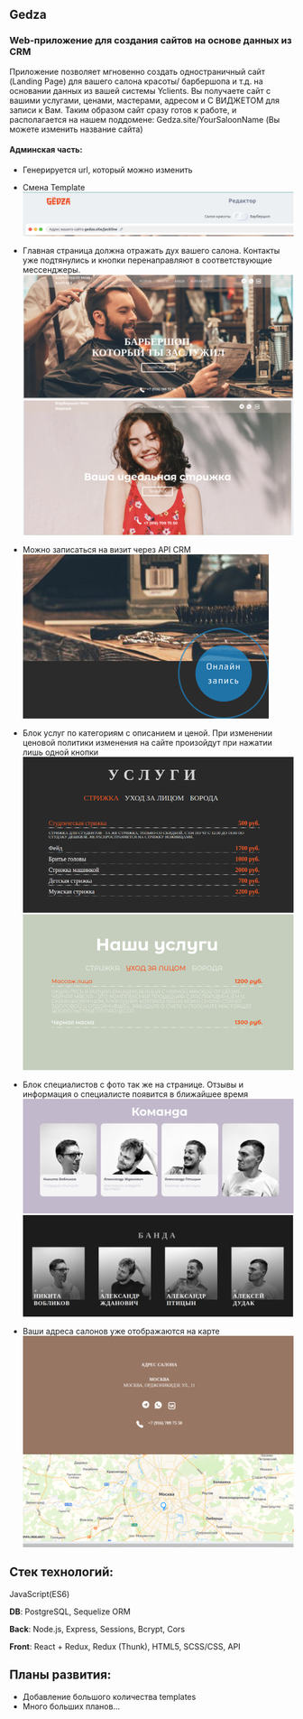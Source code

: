 ## Gedza
### Web-приложение для создания сайтов на основе данных из CRM

Приложение позволяет мгновенно создать одностраничный сайт (Landing Page) для вашего салона красоты/ барбершопа и т.д. на основании данных из вашей системы Yclients.
Вы получаете сайт с вашими услугами, ценами, мастерами, адресом и С ВИДЖЕТОМ для записи к Вам.
Таким образом сайт сразу готов к работе, и располагается на нашем поддомене: Gedza.site/YourSaloonName
(Вы можете изменить название сайта) 

#### Админская часть:
- Генерируется url, который можно изменить
- Смена Template
![](/readme/generate_url.png)

- Главная страница должна отражать дух вашего салона. Контакты уже подтянулись и кнопки перенаправляют в соответствующие мессенджеры.
![](/readme/Main_page1.png)
![](/readme/Main_page2.png)

- Можно записаться на визит через API CRM <br>
![](/readme/online_entry.png)

- Блок услуг по категориям с описанием и ценой. При изменении ценовой политики изменения на сайте произойдут при нажатии лишь одной кнопки
![](/readme/servises1.png)
![](/readme/servises2.png)

- Блок специалистов с фото так же на странице. Отзывы и информация о специалисте появится в ближайшее время
![](/readme/teams1.png)
![](/readme/teams2.png)

- Ваши адреса салонов уже отображаются на карте
![](/readme/map_and_contacts.png)

## Стек технологий:
JavaScript(ES6)

**DB**: PostgreSQL, Sequelize ORM

**Back**: Node.js, Express, Sessions, Bcrypt, Cors

**Front**: React + Redux, Redux (Thunk), HTML5, SCSS/CSS, API


## Планы развития:
* Добавление большого количества templates
* Много больших планов...
